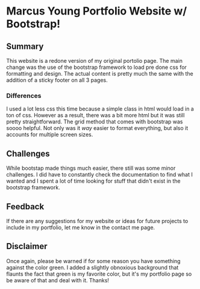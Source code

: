 # Marcus Young Portfolio Website w/ Bootstrap!

## Summary

This website is a redone version of my original portolio page. The main change was the use of the bootstrap framework to load pre done css for formatting and design. The actual content is pretty much the same with the addition of a sticky footer on all 3 pages.

### Differences
I used a lot less css this time because a simple class in html would load in a ton of css. However as a result, there was a bit more html but it was still pretty straightforward. The grid method that comes with bootstrap was soooo helpful. Not only was it *way* easier to format everything, but also it accounts for multiple screen sizes.

## Challenges
While bootstap made things much easier, there still was some minor challenges. I did have to constantly check the documentation to find what I wanted and I spent a lot of time looking for stuff that didn't exist in the bootstrap framework.

## Feedback
If there are any suggestions for my website or ideas for future projects to include in my portfolio, let me know in the contact me page.

## Disclaimer
Once again, please be warned if for some reason you have something against the color green. I added a slightly obnoxious background that flaunts the fact that green is my favorite color, but it's my portfolio page so be aware of that and deal with it. Thanks!
